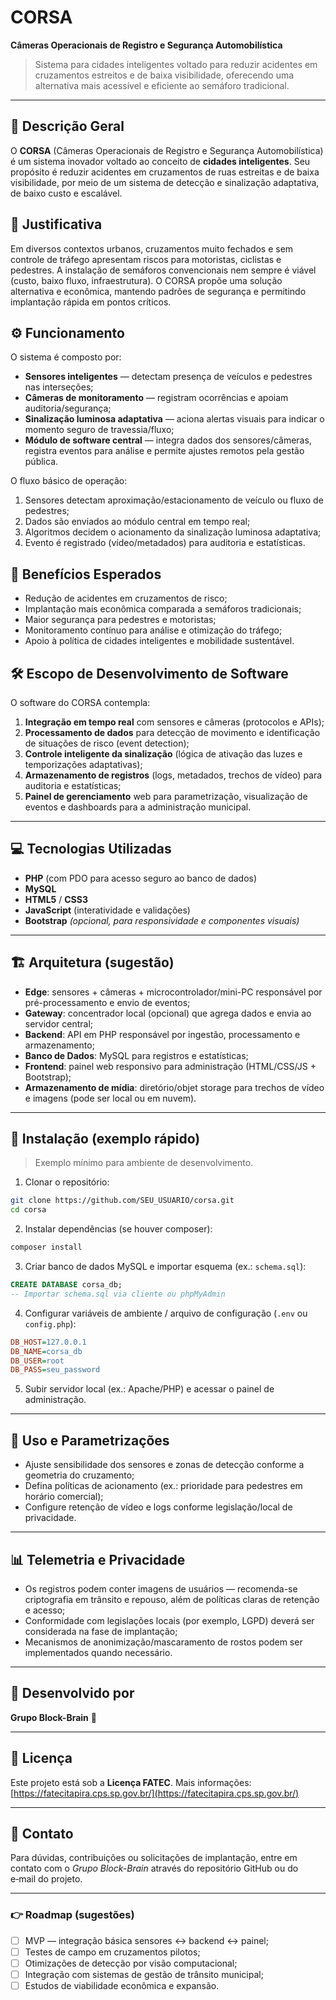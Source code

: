 # CORSA

**Câmeras Operacionais de Registro e Segurança Automobilística**

> Sistema para cidades inteligentes voltado para reduzir acidentes em cruzamentos estreitos e de baixa visibilidade, oferecendo uma alternativa mais acessível e eficiente ao semáforo tradicional.

---

## 📌 Descrição Geral

O **CORSA** (Câmeras Operacionais de Registro e Segurança Automobilística) é um sistema inovador voltado ao conceito de **cidades inteligentes**. Seu propósito é reduzir acidentes em cruzamentos de ruas estreitas e de baixa visibilidade, por meio de um sistema de detecção e sinalização adaptativa, de baixo custo e escalável.

## 🧭 Justificativa

Em diversos contextos urbanos, cruzamentos muito fechados e sem controle de tráfego apresentam riscos para motoristas, ciclistas e pedestres. A instalação de semáforos convencionais nem sempre é viável (custo, baixo fluxo, infraestrutura). O CORSA propõe uma solução alternativa e econômica, mantendo padrões de segurança e permitindo implantação rápida em pontos críticos.

## ⚙️ Funcionamento

O sistema é composto por:

* **Sensores inteligentes** — detectam presença de veículos e pedestres nas interseções;
* **Câmeras de monitoramento** — registram ocorrências e apoiam auditoria/segurança;
* **Sinalização luminosa adaptativa** — aciona alertas visuais para indicar o momento seguro de travessia/fluxo;
* **Módulo de software central** — integra dados dos sensores/câmeras, registra eventos para análise e permite ajustes remotos pela gestão pública.

O fluxo básico de operação:

1. Sensores detectam aproximação/estacionamento de veículo ou fluxo de pedestres;
2. Dados são enviados ao módulo central em tempo real;
3. Algoritmos decidem o acionamento da sinalização luminosa adaptativa;
4. Evento é registrado (vídeo/metadados) para auditoria e estatísticas.

## 🎯 Benefícios Esperados

* Redução de acidentes em cruzamentos de risco;
* Implantação mais econômica comparada a semáforos tradicionais;
* Maior segurança para pedestres e motoristas;
* Monitoramento contínuo para análise e otimização do tráfego;
* Apoio à política de cidades inteligentes e mobilidade sustentável.

## 🛠️ Escopo de Desenvolvimento de Software

O software do CORSA contempla:

1. **Integração em tempo real** com sensores e câmeras (protocolos e APIs);
2. **Processamento de dados** para detecção de movimento e identificação de situações de risco (event detection);
3. **Controle inteligente da sinalização** (lógica de ativação das luzes e temporizações adaptativas);
4. **Armazenamento de registros** (logs, metadados, trechos de vídeo) para auditoria e estatísticas;
5. **Painel de gerenciamento** web para parametrização, visualização de eventos e dashboards para a administração municipal.

---

## 💻 Tecnologias Utilizadas

* **PHP** (com PDO para acesso seguro ao banco de dados)
* **MySQL**
* **HTML5** / **CSS3**
* **JavaScript** (interatividade e validações)
* **Bootstrap** *(opcional, para responsividade e componentes visuais)*

---

## 🏗️ Arquitetura (sugestão)

* **Edge**: sensores + câmeras + microcontrolador/mini-PC responsável por pré-processamento e envio de eventos;
* **Gateway**: concentrador local (opcional) que agrega dados e envia ao servidor central;
* **Backend**: API em PHP responsável por ingestão, processamento e armazenamento;
* **Banco de Dados**: MySQL para registros e estatísticas;
* **Frontend**: painel web responsivo para administração (HTML/CSS/JS + Bootstrap);
* **Armazenamento de mídia**: diretório/objet storage para trechos de vídeo e imagens (pode ser local ou em nuvem).

---

## 🔧 Instalação (exemplo rápido)

> Exemplo mínimo para ambiente de desenvolvimento.

1. Clonar o repositório:

```bash
git clone https://github.com/SEU_USUARIO/corsa.git
cd corsa
```

2. Instalar dependências (se houver composer):

```bash
composer install
```

3. Criar banco de dados MySQL e importar esquema (ex.: `schema.sql`):

```sql
CREATE DATABASE corsa_db;
-- Importar schema.sql via cliente ou phpMyAdmin
```

4. Configurar variáveis de ambiente / arquivo de configuração (`.env` ou `config.php`):

```ini
DB_HOST=127.0.0.1
DB_NAME=corsa_db
DB_USER=root
DB_PASS=seu_password
```

5. Subir servidor local (ex.: Apache/PHP) e acessar o painel de administração.

---

## 🚦 Uso e Parametrizações

* Ajuste sensibilidade dos sensores e zonas de detecção conforme a geometria do cruzamento;
* Defina políticas de acionamento (ex.: prioridade para pedestres em horário comercial);
* Configure retenção de vídeo e logs conforme legislação/local de privacidade.

---

## 📊 Telemetria e Privacidade

* Os registros podem conter imagens de usuários — recomenda-se criptografia em trânsito e repouso, além de políticas claras de retenção e acesso;
* Conformidade com legislações locais (por exemplo, LGPD) deverá ser considerada na fase de implantação;
* Mecanismos de anonimização/mascaramento de rostos podem ser implementados quando necessário.

---

## 👥 Desenvolvido por

**Grupo Block-Brain** 🧠

---

## 📄 Licença

Este projeto está sob a **Licença FATEC**. Mais informações: [https://fatecitapira.cps.sp.gov.br/](https://fatecitapira.cps.sp.gov.br/)

---

## 📮 Contato

Para dúvidas, contribuições ou solicitações de implantação, entre em contato com o *Grupo Block-Brain* através do repositório GitHub ou do e‑mail do projeto.

---

### 👉 Roadmap (sugestões)

* [ ] MVP — integração básica sensores ↔ backend ↔ painel;
* [ ] Testes de campo em cruzamentos pilotos;
* [ ] Otimizações de detecção por visão computacional;
* [ ] Integração com sistemas de gestão de trânsito municipal;
* [ ] Estudos de viabilidade econômica e expansão.
